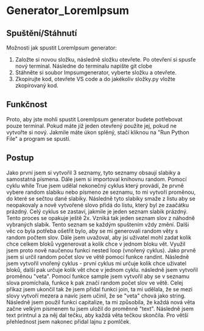 # Generator_LoremIpsum

## Spuštění/Stáhnutí
Možnosti jak spustit LoremIpsum generator:
1. Založte si novou složku, následně složku otevřete. Po otevření si spusťe nový terminal. Následne do terminalu napište git clobe <URL repitory>
2. Stáhněte si soubor Impsumgenerator, vyberte složku a otevřete.
3. Zkopírujte kod, otevřete VS code a do jakékoliv složky.py vložte zkopírovaný kod.
## Funkčnost
Proto, aby jste mohli spustit LoremIpsum generator budete potřebovat pouze terminal. Pokud máte již jeden otevřený použíte jej, pokud ne vytvořte si nový. Jakmile máte úkon splěný, stačí kliknou na "Run Python File" a program se spustí.
## Postup
Jako první jsem si vytvořil 3 seznamy, tyto seznamy obsaují slabiky a samostatná písmena. Dále jsem si importoval knihovnu random. Pomocí cyklu while True jsem udělal nekonečný cyklus který provádí, že prvně vybere random slabiku nebo písmeno ze seznamu, to mi vytvoří proměnou, do které se sečtou dané slabiky. Následně tyto slabiky smaže z listu aby se neopakovaly a nově vytvořené slovo přidá do listu, který byl ze zaačátku prázdný. Celý cyklus se zastaví, jakmile je jeden seznam slabik prázdný. Tento proces se opakuje ještě 2x. Vzniká tak jeden seznam slov z náhodně vybraných slabik. Tento seznam se každým spuštením vždy změní.
Dalši věc co byla potřeba ošetřit bylo, aby se mi generovali random věty s random počtem slov. Dále jsem uvažoval, aby jsi uživatel mohl zadat kolik chce celkem bloků vygenerovat a kolik chce v jednom bloku vět. Využil jsem proto nově naučenou funkci nested loop (vnořený cyklus). Jako prvně jsem si určil random počet slov ve větě pomocí funkce randint. Následně jsem vytvořil vnořený cyklus - první cyklus mi určuje kolik chce uživatel bloků, další pak určuje kolik vět chce v jednom cyklu. následně jsem vytvořil proměnou "veta". Pomocí funkce sample jsem vytvořil aby se v seznamu slova promíchala, funkce k pak značí random počet slov ve větě. Celej příkaz jsem ukončil tak že jsem přidal funkci join, ta mi udělala, že se mezi slovy vytvoří mezera a navíc jsem učinil, že se "veta" chová jako string. Následně jsem použil funkci capitalize, ta mi způsobila, že každá nová věta začne velkým písmenem tu jsem uložil do proměnné "text". Následně jsem text printnul a za něj dal tečku, aby každá věta tečkou skončila. Pro větší přehlednost jsem nakonec přidal lajnu z pomlček.
